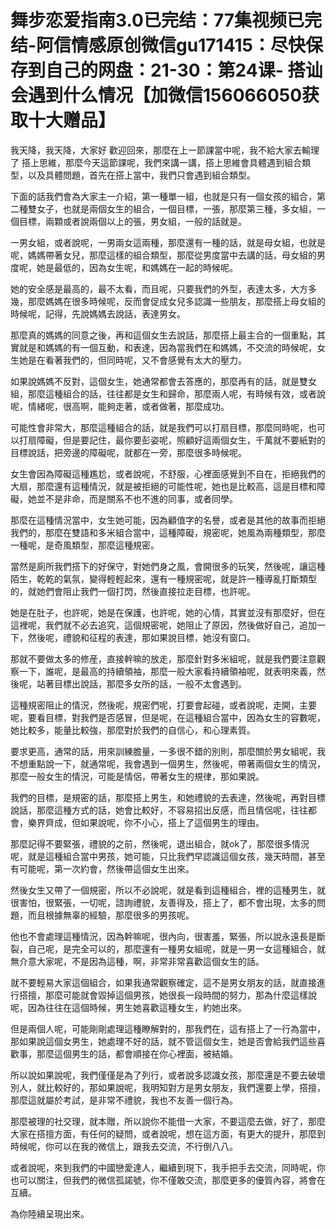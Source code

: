 # 舞步恋爱指南3.0已完结：77集视频已完结-阿信情感原创微信gu171415：尽快保存到自己的网盘：21-30：第24课- 搭讪会遇到什么情况【加微信156066050获取十大赠品】

我天降，我天降，大家好 歡迎回來，那麼在上一節課當中呢，我不給大家去輸理了 搭上思維，那麼今天這節課呢，我們來講一講，搭上思維會具體遇到組合類型，以及具體問題，首先在搭上當中，我們只會遇到組合類型。

下面的話我們會為大家主一介紹，第一種單一組，也就是只有一個女孩的組合，第二種雙女子，也就是兩個女生的組合，一個目標，一張，那麼第三種，多女組，一個目標，兩顆或者說兩個以上的張，男女組，一般的話就是。

一男女組，或者說呢，一男兩女這兩種，那麼還有一種的話，就是母女組，也就是呢，媽媽帶著女兒，那麼這樣的組合類型，那麼從男度當中去講的話，母女組的男度呢，她是最低的，因為女生呢，和媽媽在一起的時候呢。

她的安全感是最高的，最不太看，而且呢，只要我們的外型，表達太多，大方多幾，那麼媽媽在很多時候呢，反而會促成女兒多認識一些朋友，那麼搭上母女組的時候呢，記得，先說媽媽去說話，表達男女。

那麼真的媽媽的同意之後，再和這個女生去說話，那麼搭上最主合的一個重點，其實就是和媽媽的有一個互動，和表達，因為當我們在和媽媽，不交流的時候呢，女生她是在看著我們的，但同時呢，又不會感覺有太大的壓力。

如果說媽媽不反對，這個女生，她通常都會去答應的，那麼再有的話，就是雙女組，那麼這種組合的話，往往都是女生和歸命，那麼兩人呢，有時候有效，或者說呢，情緒呢，很高啊，能夠走著，或者做著，那麼成功。

可能性會非常大，那麼這種組合的話，就是我們可以打扇目標，那麼同時呢，也可以打扇障礙，但是要記住，最你要彭姿呢，照顧好這兩個女生，千萬就不要紙對的目標說話，把旁邊的障礙呢，就都在一旁，那麼很多時候呢。

女生會因為障礙這種尷尬，或者說呢，不舒服，心裡面感覺到不自在，拒絕我們的大扇，那麼還有這種情況，就是被拒絕的可能性呢，她也是比較高，這是目標和障礙，她並不是非命，而是關系不也不進的同事，或者同學。

那麼在這種情況當中，女生她可能，因為顧值字的名譽，或者是其他的故事而拒絕我們的，那麼在雙語和多米組合當中，這種障礙，規密呢，她風為兩種類型，那麼一種呢，是奇風類型，那麼這種規密。

當然是廁所我們搭下的好保守，對她們身之風，會開很多的玩笑，然後呢，讓這種陌生，乾乾的氣氛，變得輕輕起來，還有一種規密呢，就是許一種導亂打斷類型的，就她們會阻止我們一個打閃，然後直接拉走目標，也許呢。

她是在肚子，也許呢，她是在保護，也許呢，她的心情，其實並沒有那麼好，但在這裡呢，我們就不必去追究，這個規密呢，她阻止了原因，然後做好自己，追加一下，然後呢，禮貌和征程的表達，那如果說目標，她沒有窗口。

那就不要做太多的修産，直接幹嘛的放走，那麼針對多米組呢，就是我們要注意觀察一下，誰呢，是最高的持續領袖，那麼一般大家看持續領袖呢，就表明來義，然後呢，站著目標出說話，那麼多女所的話，一般不太會遇到。

這種規密阻止的情況，然後呢，規密們呢，打要會起碰，或者說呢，走開，主要呢，要看目標，對我們是否感冒，但是呢，在這種組合當中，因為女生的容數呢，她比較多，能量比較強，那麼對於我們的自信心，和心理素質。

要求更高，通常的話，用來訓練膽量，一多很不錯的別則，那麼關於男女組呢，我不想重點說一下，就通常呢，我會遇到一個男生，然後呢，帶著兩個女生的情況，那麼一般女生的情況，可能是情侶，帶著女生的規律，那如果說。

我們的目標，是規密的話，那麼搭上男生，和她禮貌的去表達，然後呢，再對目標說話，那麼這種方式的話，她會比較好，不容易招出反感，而且情侶呢，往往都會，樂界齊成，但如果說呢，你不小心，搭上了這個男生的理由。

那麼記得不要緊張，禮貌的之前，然後呢，退出組合，就ok了，那麼很多情況呢，就是這種組合當中男孩，她可能，只比我們早認識這個女孩，幾天時間，甚至有可能呢，第一次約會，然後帶這個女生出來。

然後女生又帶了一個規密，所以不必說呢，就是看到這種組合，裡的這種男生，就很害怕，很緊張，一切呢，諮詢禮貌，友善得及，搭上了，都不會出現，太多的問題，而且根據無辜的經驗，那麼很多的男孩呢。

他也不會處理這種情況，因為幹嘛呢，很內向，很害羞，緊張，所以說永遠長是斷裂，自己呢，是完全可以的，那麼還有一種男女組呢，就是一男一女這種組合，就無介意大家呢，不是因為這種，啊，非常非常喜歡這個女生的話。

就不要輕易大家這個組合，如果我通常觀察確定，這不是男女朋友的話，就直接進行搭擅，那麼可能就會毀掉這個男孩，她很長一段時間的努力，那為什麼這樣說呢，因為往往在這個時候，男生她喜歡這種女生，約她出來。

但是兩個人呢，可能剛剛處理這種瞭解對的，那我們在，這有搭上了一行為當中，那如果說這個女男生，她處理不好的話，就不管這個女生，她是否會給我們這些喜歡事，那麼這個男生的話，都會順接在你心裡面，被結婚。

所以說如果說呢，我們僅僅是為了列行，或者說多認識女孩，那麼還是不要去破壞別人，就比較好的，那如果說呢，我明知對方是男女朋友，我們還要上學，搭擅，那麼這就屬於考試，是非常不禮貌，我也不友善一個行為。

那麼被理的社交理，就本贈，所以說你不能借一大家，不要這麼去做，好了，那麼大家在搭擅方面，有任何的疑問，或者說呢，想在這方面，有更大的提升，那麼到時候呢，你可以在我的微信上，跟我去交流，不行倒八八。

或者說呢，來到我們的中國戀愛達人，繼續到現下，我手把手去交流，同時呢，你也可以關注，但我們的微信孤諾號，你不僅敢交流，那麼更多的優質內容，將會在互續。

為你陸續呈現出來。